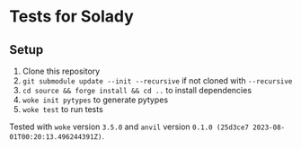 # Tests for Solady

## Setup

1. Clone this repository
2. `git submodule update --init --recursive` if not cloned with `--recursive`
3. `cd source && forge install && cd ..` to install dependencies
4. `woke init pytypes` to generate pytypes
5. `woke test` to run tests

Tested with `woke` version `3.5.0` and `anvil` version `0.1.0 (25d3ce7 2023-08-01T00:20:13.496244391Z)`.
